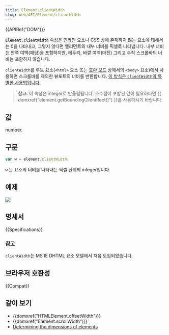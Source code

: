 ```yaml
---
title: Element.clientWidth
slug: Web/API/Element/clientWidth
---
```


{{APIRef("DOM")}}

**`Element.clientWidth`** 속성은 인라인 요소나 CSS 상에 존재하지 않는 요소에 대해서는 0을 나타내고, 그렇지 않다면 엘리먼트의 내부 너비를 픽셀로 나타냅니다. 내부 너비는 안쪽 여백(패딩)을 포함하지만, 테두리, 바깥 여백(마진) 그리고 수직 스크롤바의 너비는 포함하지 않습니다.

`clientWidth`를 루트 요소(`<html>` 요소 또는 [호환 모드](/ko/docs/Web/HTML/Quirks_Mode_and_Standards_Mode) 상에서의 `<body>` 요소)에서 사용하면 스크롤바를 제외한 뷰포트의 너비를 반환합니다. [이 방식은 `clientWidth`의 특별한 사용법입니다.](https://www.w3.org/TR/2016/WD-cssom-view-1-20160317/#dom-element-clientwidth)

> **참고:** 이 속성은 integer로 반올림됩니다. 소수점이 포함된 값이 필요하다면 {{ domxref("element.getBoundingClientRect()") }}를 사용하시기 바랍니다.

## 값

number.

## 구문

```js
var w = element.clientWidth;
```

`w` 는 요소의 너비를 나타내는 픽셀 단위의 integer입니다.

## 예제

![](dimensions-client.png)

## 명세서

{{Specifications}}

### 참고

`clientWidth`는 MS IE DHTML 요소 모델에서 처음 도입되었습니다.

## 브라우저 호환성

{{Compat}}

## 같이 보기

- {{domxref("HTMLElement.offsetWidth")}}
- {{domxref("Element.scrollWidth")}}
- [Determining
  the dimensions of elements](/ko/docs/Web/API/CSS_Object_Model/Determining_the_dimensions_of_elements)
